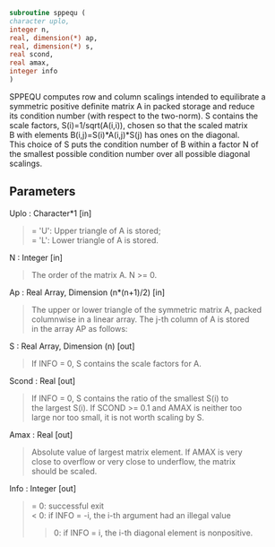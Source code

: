 ```fortran  
subroutine sppequ (  
character uplo,  
integer n,  
real, dimension(*) ap,  
real, dimension(*) s,  
real scond,  
real amax,  
integer info  
)  
```  
  
SPPEQU computes row and column scalings intended to equilibrate a  
symmetric positive definite matrix A in packed storage and reduce  
its condition number (with respect to the two-norm).  S contains the  
scale factors, S(i)=1/sqrt(A(i,i)), chosen so that the scaled matrix  
B with elements B(i,j)=S(i)*A(i,j)*S(j) has ones on the diagonal.  
This choice of S puts the condition number of B within a factor N of  
the smallest possible condition number over all possible diagonal  
scalings.  
  
## Parameters  
Uplo : Character*1 [in]  
> = 'U':  Upper triangle of A is stored;  
> = 'L':  Lower triangle of A is stored.  
  
N : Integer [in]  
> The order of the matrix A.  N >= 0.  
  
Ap : Real Array, Dimension (n*(n+1)/2) [in]  
> The upper or lower triangle of the symmetric matrix A, packed  
> columnwise in a linear array.  The j-th column of A is stored  
> in the array AP as follows:  
  
S : Real Array, Dimension (n) [out]  
> If INFO = 0, S contains the scale factors for A.  
  
Scond : Real [out]  
> If INFO = 0, S contains the ratio of the smallest S(i) to  
> the largest S(i).  If SCOND >= 0.1 and AMAX is neither too  
> large nor too small, it is not worth scaling by S.  
  
Amax : Real [out]  
> Absolute value of largest matrix element.  If AMAX is very  
> close to overflow or very close to underflow, the matrix  
> should be scaled.  
  
Info : Integer [out]  
> = 0:  successful exit  
> < 0:  if INFO = -i, the i-th argument had an illegal value  
> > 0:  if INFO = i, the i-th diagonal element is nonpositive.  
  
